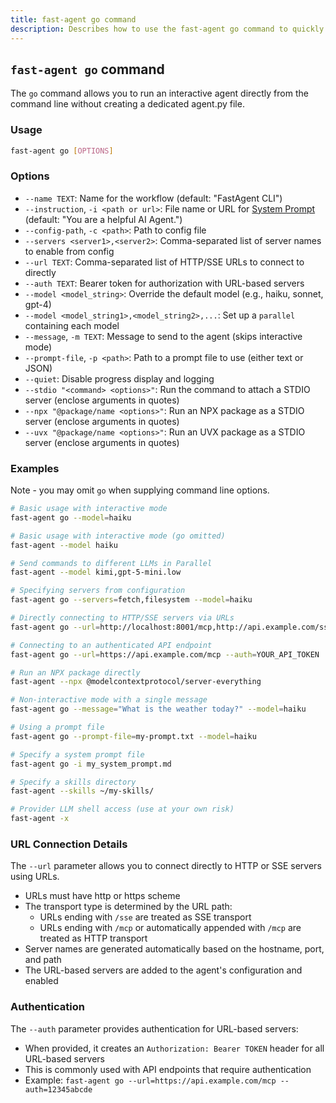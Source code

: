 ```yaml
---
title: fast-agent go command
description: Describes how to use the fast-agent go command to quickly connect to and test MCP Servers, including STDIO, SSE and Streaming support.
---
```


## `fast-agent go` command

The `go` command allows you to run an interactive agent directly from the command line without
creating a dedicated agent.py file.

### Usage

```bash
fast-agent go [OPTIONS]
```

### Options

- `--name TEXT`: Name for the workflow (default: "FastAgent CLI")
- `--instruction`, `-i <path or url>`: File name or URL for [System Prompt](../agents/instructions.md) (default: "You are a helpful AI Agent.")
- `--config-path`, `-c <path>`: Path to config file
- `--servers <server1>,<server2>`: Comma-separated list of server names to enable from config
- `--url TEXT`: Comma-separated list of HTTP/SSE URLs to connect to directly
- `--auth TEXT`: Bearer token for authorization with URL-based servers
- `--model <model_string>`: Override the default model (e.g., haiku, sonnet, gpt-4)
- `--model <model_string1>,<model_string2>,...`: Set up a `parallel` containing each model
- `--message`, `-m TEXT`: Message to send to the agent (skips interactive mode)
- `--prompt-file`, `-p <path>`: Path to a prompt file to use (either text or JSON)
- `--quiet`: Disable progress display and logging
- `--stdio "<command> <options>"`: Run the command to attach a STDIO server (enclose arguments in quotes)
- `--npx "@package/name <options>"`: Run an NPX package as a STDIO server (enclose arguments in quotes)
- `--uvx "@package/name <options>"`: Run an UVX package as a STDIO server (enclose arguments in quotes)

### Examples

Note - you may omit `go` when supplying command line options.

```bash
# Basic usage with interactive mode
fast-agent go --model=haiku

# Basic usage with interactive mode (go omitted)
fast-agent --model haiku

# Send commands to different LLMs in Parallel
fast-agent --model kimi,gpt-5-mini.low

# Specifying servers from configuration
fast-agent go --servers=fetch,filesystem --model=haiku

# Directly connecting to HTTP/SSE servers via URLs
fast-agent go --url=http://localhost:8001/mcp,http://api.example.com/sse

# Connecting to an authenticated API endpoint
fast-agent go --url=https://api.example.com/mcp --auth=YOUR_API_TOKEN

# Run an NPX package directly
fast-agent --npx @modelcontextprotocol/server-everything 

# Non-interactive mode with a single message
fast-agent go --message="What is the weather today?" --model=haiku

# Using a prompt file
fast-agent go --prompt-file=my-prompt.txt --model=haiku

# Specify a system prompt file
fast-agent go -i my_system_prompt.md

# Specify a skills directory
fast-agent --skills ~/my-skills/

# Provider LLM shell access (use at your own risk)
fast-agent -x

```

### URL Connection Details

The `--url` parameter allows you to connect directly to HTTP or SSE servers using URLs.

- URLs must have http or https scheme
- The transport type is determined by the URL path:
  - URLs ending with `/sse` are treated as SSE transport
  - URLs ending with `/mcp` or automatically appended with `/mcp` are treated as HTTP transport
- Server names are generated automatically based on the hostname, port, and path
- The URL-based servers are added to the agent's configuration and enabled

### Authentication

The `--auth` parameter provides authentication for URL-based servers:

- When provided, it creates an `Authorization: Bearer TOKEN` header for all URL-based servers
- This is commonly used with API endpoints that require authentication
- Example: `fast-agent go --url=https://api.example.com/mcp --auth=12345abcde`